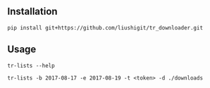 ## Installation

    pip install git+https://github.com/liushigit/tr_downloader.git


## Usage

    tr-lists --help

    tr-lists -b 2017-08-17 -e 2017-08-19 -t <token> -d ./downloads

